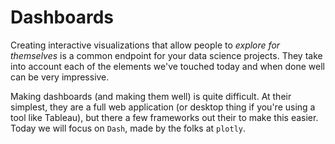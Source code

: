 # Dashboards

Creating interactive visualizations that allow people to *explore for themselves* is a common endpoint for your data science projects. They take into account each of the elements we've touched today and when done well can be very impressive.

Making dashboards (and making them well) is quite difficult. At their simplest, they are a full web application (or desktop thing if you're using a tool like Tableau), but there a few frameworks out their to make this easier. Today we will focus on `Dash`, made by the folks at `plotly`.